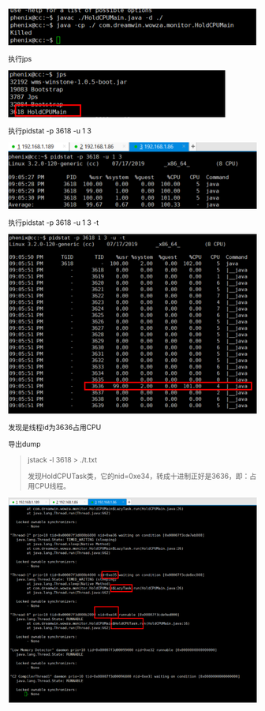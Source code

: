 



![](/assets/import11.png)

执行jps

![](/assets/import12.png)



执行pidstat -p 3618 -u 1 3

![](/assets/import13.png)



执行pidstat -p 3618 -u 1 3 -t

![](/assets/import14.png)

发现是线程id为3636占用CPU

导出dump

> jstack -l 3618 &gt; ./t.txt
>
> 发现HoldCPUTask类，它的nid=0xe34，转成十进制正好是3636，即：占用CPU线程。

![](/assets/import16.png)


